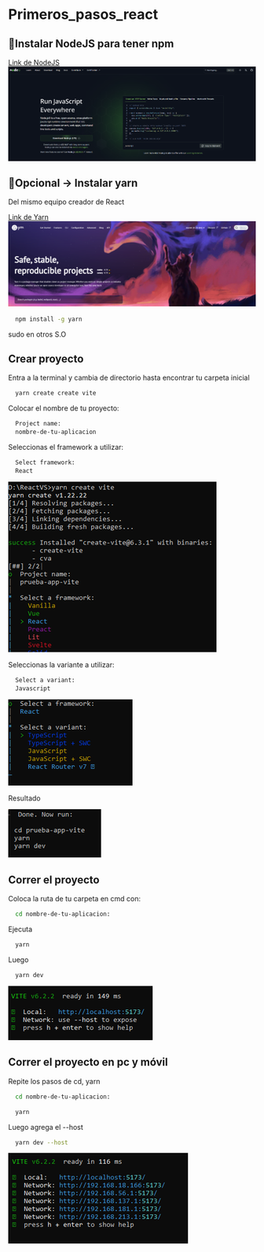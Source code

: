 # Primeros_pasos_react
## 🔗Instalar NodeJS para tener npm
[Link de NodeJS](https://nodejs.org/en)
![nodejs](img/nodejs.png)
## 🔗Opcional -> Instalar yarn
Del mismo equipo creador de React



[Link de Yarn](https://yarnpkg.com/)
![yarnpag](img/yarnpagina.png)
```bash
  npm install -g yarn
```
sudo en otros S.O
## Crear proyecto
Entra a la terminal y cambia de directorio hasta encontrar tu carpeta inicial
```bash
  yarn create create vite
```
Colocar el nombre de tu proyecto:
```bash
  Project name:
  nombre-de-tu-aplicacion
```
Seleccionas el framework a utilizar:
```bash
  Select framework:
  React
```
![crearproyecto](img/Crear%20proyecto.png)

Seleccionas la variante a utilizar:
```bash
  Select a variant:
  Javascript
```
![variante](img/seleccionarvariante.png)

Resultado


![resultado](img/resultado.png)
## Correr el proyecto
Coloca la ruta de tu carpeta en cmd con:
```bash
  cd nombre-de-tu-aplicacion:
```
Ejecuta
```bash
  yarn
```
Luego
```bash
  yarn dev
```
![proyecto](img/proyectocorriendo.png)
## Correr el proyecto en pc y móvil
Repite los pasos de cd, yarn
```bash
  cd nombre-de-tu-aplicacion:
```
```bash
  yarn
```
Luego agrega el --host
```bash
  yarn dev --host
```
![network](img/corriendonetwork.png)